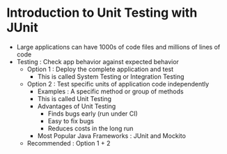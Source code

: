 # Introduction to Unit Testing with JUnit
- Large applications can have 1000s of code files and millions of lines of code
- Testing : Check app behavior against expected behavior
	- Option 1 : Deploy the complete application and test
		- This is called System Testing or Integration Testing
	- Option 2 : Test specific units of application code independently
		- Examples : A specific method or group of methods
		- This is called Unit Testing
		- Advantages of Unit Testing
			- Finds bugs early (run under CI)
			- Easy to fix bugs
			- Reduces costs in the long run
		- Most Popular Java Frameworks : JUnit and Mockito
	- Recommended : Option 1 + 2

